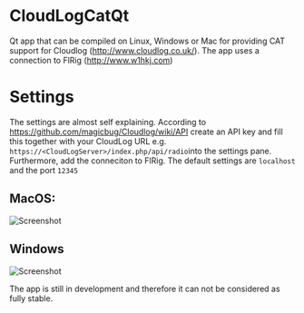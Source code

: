 # CloudLogCatQt
Qt app that can be compiled on  Linux, Windows or Mac for providing CAT support for Cloudlog (http://www.cloudlog.co.uk/).
The app uses a connection to FlRig (http://www.w1hkj.com)

# Settings

The settings are almost self explaining. According to https://github.com/magicbug/Cloudlog/wiki/API create an API key and fill this together with your CloudLog URL e.g. ```https://<CloudLogServer>/index.php/api/radio```into the settings pane. Furthermore, add the conneciton to FlRig. The default settings are ```localhost``` and the port ```12345```

## MacOS:
![Screenshot](https://raw.githubusercontent.com/myzinsky/CloudLogCatQt/master/doc/CloudLogCATQt.png "Screenshot" )

## Windows
![Screenshot](https://raw.githubusercontent.com/myzinsky/CloudLogCatQt/master/doc/Windows.png "Screenshot" )

The app is still in development and therefore it can not be considered as fully stable.
